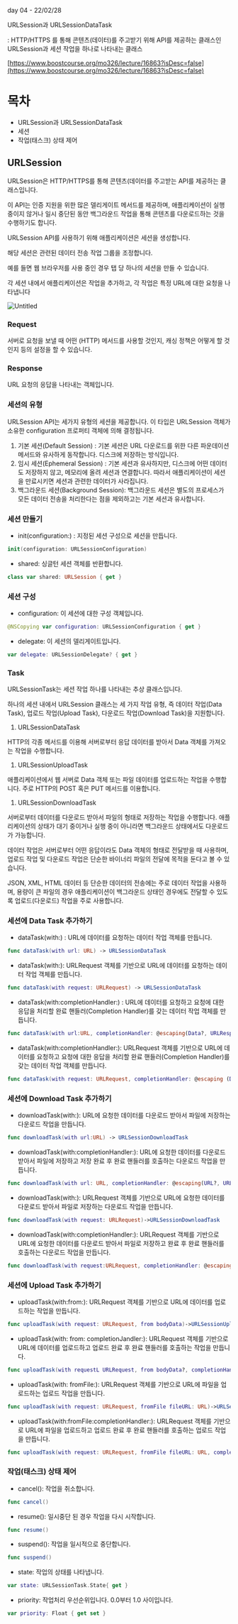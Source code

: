 day 04 - 22/02/28

URLSession과 URLSessionDataTask

: HTTP/HTTPS 를 통해 콘텐츠(데이터)를 주고받기 위해 API를 제공하는 클래스인 URLSession과 세션 작업을 하나로 나타내는 클래스

[https://www.boostcourse.org/mo326/lecture/16863?isDesc=false](https://www.boostcourse.org/mo326/lecture/16863?isDesc=false)

# 목차

- URLSession과 URLSessionDataTask
- 세션
- 작업(태스크) 상태 제어

## URLSession

URLSession은 HTTP/HTTPS를 통해 콘텐츠(데이터를 주고받는 API를 제공하는 클래스입니다. 

이 API는 인증 지원을 위한 많은 델리게이트 메서드를 제공하며, 애플리케이션이 실행 중이지 않거나 일시 중단된 동안 백그라운드 작업을 통해 콘텐츠를 다운로드하는 것을 수행하기도 합니다. 

URLSession API를 사용하기 위해 애플리케이션은 세션을 생성합니다. 

해당 세션은 관련된 데이터 전송 작업 그룹을 조정합니다. 

예를 들면 웹 브라우저를 사용 중인 경우 탭 당 하나의 세션을 만들 수 있습니다. 

각 세션 내에서 애플리케이션은 작업을 추가하고, 각 작업은 특정 URL에 대한 요청을 나타냅니다

![Untitled](https://s3-us-west-2.amazonaws.com/secure.notion-static.com/e34824d8-c1c1-4e1c-9194-7dd7af462d31/Untitled.png)

### Request

서버로 요청을 보낼 때 어떤 (HTTP) 메서드를 사용할 것인지, 캐싱 정책은 어떻게 할 것인지 등의 설정을 할 수 있습니다.

### Response

URL 요청의 응답을 나타내는 객체입니다.

### 세션의 유형

URLSession API는 세가지 유형의 세션을 제공합니다. 이 타입은 URLSession 객체가 소유한 configuration 프로퍼티 객체에 의해 결정됩니다.

1. 기본 세션(Default Session) : 기본 세션은 URL 다운로드를 위한 다른 파운데이션 메서드와 유사하게 동작합니다. 디스크에 저장하는 방식입니다.
2. 임시 세션(Ephemeral Session) : 기본 세션과 유사하지만, 디스크에 어떤 데이터도 저장하지 않고, 메모리에 올려 세션과 연결합니다. 따라서 애플리케이션이 세션을 만료시키면 세션과 관련한 데이터가 사라집니다.
3. 백그라운드 세션(Background Session): 백그라운드 세션은 별도의 프로세스가 모든 데이터 전송을 처리한다는 점을 제외하고는 기본 세션과 유사합니다.

### 세션 만들기

- init(configuration:) : 지정된 세션 구성으로 세션을 만듭니다.

```swift
init(configuration: URLSessionConfiguration)
```

- shared: 싱글턴 세션 객체를 반환합니다.

```swift
class var shared: URLSession { get }
```

### 세션 구성

- configuration: 이 세션에 대한 구성 객체입니다.

```swift
@NSCopying var configuration: URLSessionConfiguration { get }
```

- delegate: 이 세션의 델리게이트입니다.

```swift
var delegate: URLSessionDelegate? { get }
```

### Task

URLSessionTask는 세션 작업 하나를 나타내는 추상 클래스입니다.

하나의 세션 내에서 URLSession 클래스는 세 가지 작업 유형, 즉 데이터 작업(Data Task), 업로드 작업(Upload Task), 다운로드 작업(Download Task)을 지원합니다.

1. URLSessionDataTask

HTTP의 각종 메서드를 이용해 서버로부터 응답 데이터를 받아서 Data 객체를 가져오는 작업을 수행합니다.

1. URLSessionUploadTask

애플리케이션에서 웹 서버로 Data 객체 또는 파일 데이터를 업로드하는 작업을 수행합니다. 주로 HTTP의 POST 혹은 PUT 메서드를 이용합니다.

1. URLSessionDownloadTask

서버로부터 데이터를 다운로드 받아서 파일의 형태로 저장하는 작업을 수행합니다. 애플리케이션의 상태가 대기 중이거나 실행 중이 아니라면 백그라운드 상태에서도 다운로드가 가능합니다.

데이터 작업은 서버로부터 어떤 응답이라도 Data 객체의 형태로 전달받을 때 사용하며, 업로드 작업 및 다운로드 작업은 단순한 바이너리 파일의 전달에 목적을 둔다고 볼 수 있습니다.

JSON, XML, HTML 데이터 등 단순한 데이터의 전송에는 주로 데이터 작업을 사용하며, 용량이 큰 파일의 경우 애플리케이션이 백그라운드 상태인 경우에도 전달할 수 있도록 업로드(다운로드) 작업을 주로 사용합니다.

### 세션에 Data Task 추가하기

- dataTask(with:) : URL에 데이터를 요청하는 데이터 작업 객체를 만듭니다.

```swift
func dataTask(with url: URL) -> URLSessionDataTask
```

- dataTask(with:): URLRequest 객체를 기반으로 URL에 데이터를 요청하는 데이터 작업 객체를 만듭니다.

```swift
func dataTask(with request: URLRequest) -> URLSessionDataTask
```

- dataTask(with:completionHandler:) : URL에 데이터를 요청하고 요청에 대한 응답을 처리할 완료 핸들러(Completion Handler)를 갖는 데이터 작업 객체를 만듭니다.

```swift
func dataTask(with url:URL, completionHandler: @escaping(Data?, URLResponse?, Error?) -> Void) -> URLSessionDataTask
```

- dataTask(with:completionHandler:): URLRequest 객체를 기반으로 URL에 데이터를 요청하고 요청에 대한 응답을 처리할 완료 핸들러(Completion Handler)를 갖는 데이터 작업 객체를 만듭니다.

```swift
func dataTask(with request: URLRequest, completionHandler: @escaping (Data?, URLResponse?, Error?) -> Void) -> URLSessionDataTask
```

### 세션에 Download Task 추가하기

- downloadTask(with:): URL에 요청한 데이터를 다운로드 받아서 파일에 저장하는 다운로드 작업을 만듭니다.

```swift
func downloadTask(with url:URL) -> URLSessionDownloadTask
```

- downloadTask(with:completionHandler:): URL에 요청한 데이터를 다운로드 받아서 파일에 저장하고 저장 완료 후 완료 핸들러를 호출하는 다운로드 작업을 만듭니다.

```swift
func downloadTask(with url: URL, completionHandler: @escaping(URL?, URLResponse?, Error?)->Void)->URLSessionDownloadTask
```

- downloadTask(with:): URLRequest 객체를 기반으로 URL에 요청한 데이터를 다운로드 받아서 파일로 저장하는 다운로드 작업을 만듭니다.

```swift
func downloadTask(with request: URLRequest)->URLSessionDownloadTask
```

- downloadTask(with:completionHandler:): URLRequest 객체를 기반으로 URL에 요청한 데이터를 다운로드 받아서 파일로 저장하고 완료 후 완료 핸들러를 호출하는 다운로드 작업을 만듭니다.

```swift
func downloadTask(with request:URLRequest, completionHandler: @escaping(URL?, URLResponse?, Error?)->Void)->URLSessionDOwnloadTask
```

### 세션에 Upload Task 추가하기

- uploadTask(with:from:): URLRequest 객체를 기반으로 URL에 데이터를 업로드하는 작업을 만듭니다.

```swift
func uploadTask(with request: URLRequest, from bodyData)->URLSessionUploadTask
```

- uploadTask(with: from: completionJandler:): URLRequest 객체를 기반으로 URL에 데이터를 업로드하고 업로드 완료 후 완료 핸들러를 호출하는 작업을 만듭니다.

```swift
func uploadTask(with requestL URLRequest, from bodyData?, completionHandler: @escaping (Data?, URLResponse?, Error?)->Void)->URLSessionUploadTask
```

- uploadTask(with: fromFile:): URLRequest 객체를 기반으로 URL에 파일을 업로드하는 업로드 작업을 만듭니다.

```swift
func uploadTask(with request: URLRequest, fromFile fileURL: URL)->URLSessionUploadTask
```

- uploadTask(with:fromFile:completionHandler:): URLRequest 객체를 기반으로 URL에 파일을 업로드하고 업로드 완료 후 완료 핸들러를 호출하는 업로드 작업을 만듭니다.

```swift
func uploadTask(with request: URLRequest, fromFile fileURL: URL, completionHandler: @escaping (Data?, URLResponse?, Error?)->Void)->URLSessionUploadTask
```

### 작업(태스크) 상태 제어

- cancel(): 작업을 취소합니다.

```swift
func cancel()
```

- resume(): 일시중단 된 경우 작업을 다시 시작합니다.

```swift
func resume()
```

- suspend(): 작업을 일시적으로 중단합니다.

```swift
func suspend()
```

- state: 작업의 상태를 나타냅니다.

```swift
var state: URLSessionTask.State{ get }
```

- priority: 작업처리 우선순위입니다. 0.0부터 1.0 사이입니다.

```swift
var priority: Float { get set }
```
